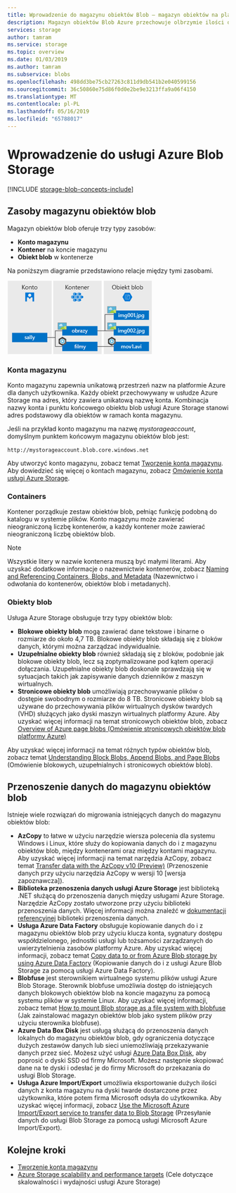 ```yaml
---
title: Wprowadzenie do magazynu obiektów Blob — magazyn obiektów na platformie Azure
description: Magazyn obiektów Blob Azure przechowuje olbrzymie ilości danych obiektów niestrukturalnych, takich jak dane tekstowe lub binarne. Magazyn obiektów Blob Azure jest wysoce skalowalny i dostępny. Klienci mają dostęp do obiektów danych w magazynie obiektów Blob za pomocą programu PowerShell lub interfejsu wiersza polecenia platformy Azure, w sposób programistyczny za pomocą bibliotek klienta magazynu Azure lub przy użyciu interfejsu REST.
services: storage
author: tamram
ms.service: storage
ms.topic: overview
ms.date: 01/03/2019
ms.author: tamram
ms.subservice: blobs
ms.openlocfilehash: 498dd3be75cb27263c811d9db541b2e040599156
ms.sourcegitcommit: 36c50860e75d86f0d0e2be9e3213ffa9a06f4150
ms.translationtype: MT
ms.contentlocale: pl-PL
ms.lasthandoff: 05/16/2019
ms.locfileid: "65788017"
---
```

# <a name="introduction-to-azure-blob-storage"></a>Wprowadzenie do usługi Azure Blob Storage

[!INCLUDE [storage-blob-concepts-include](../../../includes/storage-blob-concepts-include.md)]

## <a name="blob-storage-resources"></a>Zasoby magazynu obiektów blob

Magazyn obiektów blob oferuje trzy typy zasobów:

- **Konto magazynu** 
- **Kontener** na koncie magazynu
- **Obiekt blob** w kontenerze 

Na poniższym diagramie przedstawiono relacje między tymi zasobami.

![Diagram architektury magazynu obiektów blob](./media/storage-blob-introduction/blob1.png)

### <a name="storage-accounts"></a>Konta magazynu

Konto magazynu zapewnia unikatową przestrzeń nazw na platformie Azure dla danych użytkownika. Każdy obiekt przechowywany w usłudze Azure Storage ma adres, który zawiera unikatową nazwę konta. Kombinacja nazwy konta i punktu końcowego obiektu blob usługi Azure Storage stanowi adres podstawowy dla obiektów w ramach konta magazynu.

Jeśli na przykład konto magazynu ma nazwę *mystorageaccount*, domyślnym punktem końcowym magazynu obiektów blob jest:

```
http://mystorageaccount.blob.core.windows.net 
```

Aby utworzyć konto magazynu, zobacz temat [Tworzenie konta magazynu](../common/storage-quickstart-create-account.md). Aby dowiedzieć się więcej o kontach magazynu, zobacz [Omówienie konta usługi Azure Storage](../common/storage-account-overview.md?toc=%2fazure%2fstorage%2fblobs%2ftoc.json).

### <a name="containers"></a>Containers

Kontener porządkuje zestaw obiektów blob, pełniąc funkcję podobną do katalogu w systemie plików. Konto magazynu może zawierać nieograniczoną liczbę kontenerów, a każdy kontener może zawierać nieograniczoną liczbę obiektów blob. 

  > [!NOTE]
  > Wszystkie litery w nazwie kontenera muszą być małymi literami. Aby uzyskać dodatkowe informacje o nazewnictwie kontenerów, zobacz [Naming and Referencing Containers, Blobs, and Metadata](https://docs.microsoft.com/rest/api/storageservices/Naming-and-Referencing-Containers--Blobs--and-Metadata) (Nazewnictwo i odwołania do kontenerów, obiektów blob i metadanych).

### <a name="blobs"></a>Obiekty blob
 
Usługa Azure Storage obsługuje trzy typy obiektów blob:

* **Blokowe obiekty blob** mogą zawierać dane tekstowe i binarne o rozmiarze do około 4,7 TB. Blokowe obiekty blob składają się z bloków danych, którymi można zarządzać indywidualnie.
* **Uzupełnialne obiekty blob** również składają się z bloków, podobnie jak blokowe obiekty blob, lecz są zoptymalizowane pod kątem operacji dołączania. Uzupełnialne obiekty blob doskonale sprawdzają się w sytuacjach takich jak zapisywanie danych dzienników z maszyn wirtualnych.
* **Stronicowe obiekty blob** umożliwiają przechowywanie plików o dostępie swobodnym o rozmiarze do 8 TB. Stronicowe obiekty blob są używane do przechowywania plików wirtualnych dysków twardych (VHD) służących jako dyski maszyn wirtualnych platformy Azure. Aby uzyskać więcej informacji na temat stronicowych obiektów blob, zobacz [Overview of Azure page blobs (Omówienie stronicowych obiektów blob platformy Azure)](storage-blob-pageblob-overview.md)

Aby uzyskać więcej informacji na temat różnych typów obiektów blob, zobacz temat [Understanding Block Blobs, Append Blobs, and Page Blobs](https://docs.microsoft.com/rest/api/storageservices/understanding-block-blobs--append-blobs--and-page-blobs) (Omówienie blokowych, uzupełnialnych i stronicowych obiektów blob).

## <a name="move-data-to-blob-storage"></a>Przenoszenie danych do magazynu obiektów blob

Istnieje wiele rozwiązań do migrowania istniejących danych do magazynu obiektów blob:

- **AzCopy** to łatwe w użyciu narzędzie wiersza polecenia dla systemu Windows i Linux, które służy do kopiowania danych do i z magazynu obiektów blob, między kontenerami oraz między kontami magazynu. Aby uzyskać więcej informacji na temat narzędzia AzCopy, zobacz temat [Transfer data with the AzCopy v10 (Preview)](../common/storage-use-azcopy-v10.md) (Przenoszenie danych przy użyciu narzędzia AzCopy w wersji 10 [wersja zapoznawcza]). 
- **Biblioteka przenoszenia danych usługi Azure Storage** jest biblioteką .NET służącą do przenoszenia danych między usługami Azure Storage. Narzędzie AzCopy zostało utworzone przy użyciu biblioteki przenoszenia danych. Więcej informacji można znaleźć w [dokumentacji referencyjnej](/dotnet/api/microsoft.azure.storage.datamovement) biblioteki przenoszenia danych. 
- **Usługa Azure Data Factory** obsługuje kopiowanie danych do i z magazynu obiektów blob przy użyciu klucza konta, sygnatury dostępu współdzielonego, jednostki usługi lub tożsamości zarządzanych do uwierzytelnienia zasobów platformy Azure. Aby uzyskać więcej informacji, zobacz temat [Copy data to or from Azure Blob storage by using Azure Data Factory](https://docs.microsoft.com/azure/data-factory/connector-azure-blob-storage?toc=%2fazure%2fstorage%2fblobs%2ftoc.json) (Kopiowanie danych do i z usługi Azure Blob Storage za pomocą usługi Azure Data Factory). 
- **Blobfuse** jest sterownikiem wirtualnego systemu plików usługi Azure Blob Storage. Sterownik blobfuse umożliwia dostęp do istniejących danych blokowych obiektów blob na koncie magazynu za pomocą systemu plików w systemie Linux. Aby uzyskać więcej informacji, zobacz temat [How to mount Blob storage as a file system with blobfuse](storage-how-to-mount-container-linux.md) (Jak zainstalować magazyn obiektów blob jako system plików przy użyciu sterownika blobfuse).
- **Azure Data Box Disk** jest usługą służącą do przenoszenia danych lokalnych do magazynu obiektów blob, gdy ograniczenia dotyczące dużych zestawów danych lub sieci uniemożliwiają przekazywanie danych przez sieć. Możesz użyć usługi [Azure Data Box Disk](../../databox/data-box-disk-overview.md), aby poprosić o dyski SSD od firmy Microsoft. Możesz następnie skopiować dane na te dyski i odesłać je do firmy Microsoft do przekazania do usługi Blob Storage.
- **Usługa Azure Import/Export** umożliwia eksportowanie dużych ilości danych z konta magazynu na dyski twarde dostarczone przez użytkownika, które potem firma Microsoft odsyła do użytkownika. Aby uzyskać więcej informacji, zobacz [Use the Microsoft Azure Import/Export service to transfer data to Blob Storage](../common/storage-import-export-service.md) (Przesyłanie danych do usługi Blob Storage za pomocą usługi Microsoft Azure Import/Export).

## <a name="next-steps"></a>Kolejne kroki

* [Tworzenie konta magazynu](../common/storage-create-storage-account.md?toc=%2fazure%2fstorage%2fblobs%2ftoc.json)
* [Azure Storage scalability and performance targets](../common/storage-scalability-targets.md) (Cele dotyczące skalowalności i wydajności usługi Azure Storage)
